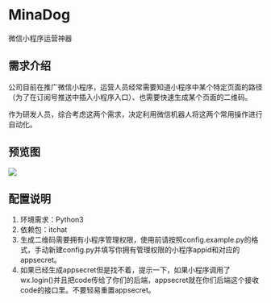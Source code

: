 # MinaDog
微信小程序运营神器

## 需求介绍
公司目前在推广微信小程序，运营人员经常需要知道小程序中某个特定页面的路径（为了在订阅号推送中插入小程序入口）、也需要快速生成某个页面的二维码。

作为研发人员，综合考虑这两个需求，决定利用微信机器人将这两个常用操作进行自动化。

## 预览图
![](http://static.myseu.cn/zps75a1493348517.jpeg)

## 配置说明
1. 环境需求：Python3
2. 依赖包：itchat
3. 生成二维码需要拥有小程序管理权限，使用前请按照config.example.py的格式，手动新建config.py并填写你拥有管理权限的小程序appid和对应的appsecret。
4. 如果已经生成appsecret但是找不着，提示一下，如果小程序调用了wx.login()并且把code传给了你们的后端，appsecret就在你们后端这个接收code的接口里。不要轻易重置appsecret。